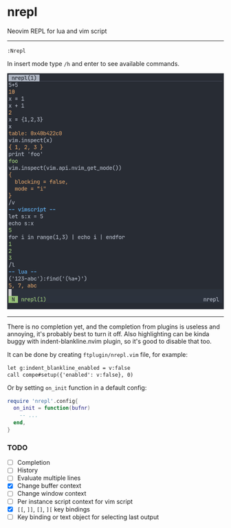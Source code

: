 # nrepl

Neovim REPL for lua and vim script

---

```
:Nrepl
```

In insert mode type `/h` and enter to see available commands.

![screenshot](media/screenshot.png)

---

There is no completion yet, and the completion from plugins is useless and
annoying, it's probably best to turn it off. Also highlighting can be kinda
buggy with indent-blankline.nvim plugin, so it's good to disable that too.

It can be done by creating `ftplugin/nrepl.vim` file, for example:
```viml
let g:indent_blankline_enabled = v:false
call compe#setup({'enabled': v:false}, 0)
```

Or by setting `on_init` function in a default config:
```lua
require 'nrepl'.config{
  on_init = function(bufnr)
    -- ...
  end,
}
```

### TODO

- [ ] Completion
- [ ] History
- [ ] Evaluate multiple lines
- [X] Change buffer context
- [ ] Change window context
- [ ] Per instance script context for vim script
- [X] `[[`, `]]`, `[]`, `][` key bindings
- [ ] Key binding or text object for selecting last output
